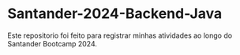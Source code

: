 # Santander-2024-Backend-Java
Este repositorio foi feito para registrar minhas atividades ao longo do Santander Bootcamp 2024.
